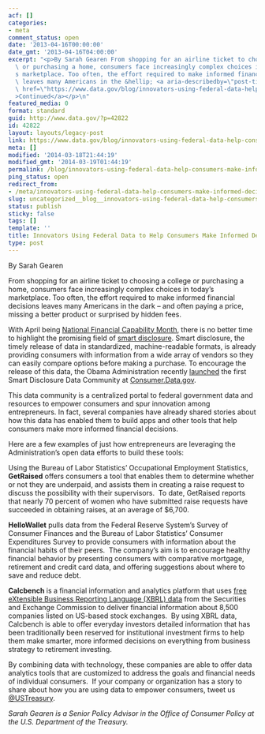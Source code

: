 ```yaml
---
acf: []
categories:
- meta
comment_status: open
date: '2013-04-16T00:00:00'
date_gmt: '2013-04-16T04:00:00'
excerpt: "<p>By Sarah Gearen From shopping for an airline ticket to choosing a college\
  \ or purchasing a home, consumers face increasingly complex choices in today\u2019\
  s marketplace. Too often, the effort required to make informed financial decisions\
  \ leaves many Americans in the &hellip; <a aria-describedby=\"post-title-42822\"\
  \ href=\"https://www.data.gov/blog/innovators-using-federal-data-help-consumers-make-informed-decisions\"\
  >Continued</a></p>\n"
featured_media: 0
format: standard
guid: http://www.data.gov/?p=42822
id: 42822
layout: layouts/legacy-post
link: https://www.data.gov/blog/innovators-using-federal-data-help-consumers-make-informed-decisions
meta: []
modified: '2014-03-18T21:44:19'
modified_gmt: '2014-03-19T01:44:19'
permalink: /blog/innovators-using-federal-data-help-consumers-make-informed-decisions/
ping_status: open
redirect_from:
- /meta/innovators-using-federal-data-help-consumers-make-informed-decisions/
slug: uncategorized__blog__innovators-using-federal-data-help-consumers-make-informed-decisions
status: publish
sticky: false
tags: []
template: ''
title: Innovators Using Federal Data to Help Consumers Make Informed Decisions
type: post
---
```

By Sarah Gearen

  

From shopping for an airline ticket to choosing a college or purchasing a home, consumers face increasingly complex choices in today’s marketplace. Too often, the effort required to make informed financial decisions leaves many Americans in the dark – and often paying a price, missing a better product or surprised by hidden fees.

  

With April being [National Financial Capability Month](http://www.whitehouse.gov/the-press-office/2013/03/29/presidential-proclamation-national-financial-capability-month-2013), there is no better time to highlight the promising field of [smart disclosure](http://www.data.gov/consumer/page/consumer-about). Smart disclosure, the timely release of data in standardized, machine-readable formats, is already providing consumers with information from a wide array of vendors so they can easily compare options before making a purchase. To encourage the release of this data, the Obama Administration recently [launched](http://www.whitehouse.gov/blog/2013/02/11/consumerdatagov-live) the first Smart Disclosure Data Community at [Consumer.Data.gov](http://www.consumer.data.gov/).  

This data community is a centralized portal to federal government data and resources to empower consumers and spur innovation among entrepreneurs. In fact, several companies have already shared stories about how this data has enabled them to build apps and other tools that help consumers make more informed financial decisions.

  

Here are a few examples of just how entrepreneurs are leveraging the Administration’s open data efforts to build these tools:

  

Using the Bureau of Labor Statistics’ Occupational Employment Statistics, **GetRaised** offers consumers a tool that enables them to determine whether or not they are underpaid, and assists them in creating a raise request to discuss the possibility with their supervisors.  To date, GetRaised reports that nearly 70 percent of women who have submitted raise requests have succeeded in obtaining raises, at an average of $6,700.  

  

**HelloWallet** pulls data from the Federal Reserve System’s Survey of Consumer Finances and the Bureau of Labor Statistics’ Consumer Expenditures Survey to provide consumers with information about the financial habits of their peers.  The company’s aim is to encourage healthy financial behavior by presenting consumers with comparative mortgage, retirement and credit card data, and offering suggestions about where to save and reduce debt. 

  

**Calcbench** is a financial information and analytics platform that uses [free eXtensible Business Reporting Language (XBRL) data](http://www.xbrl.sec.gov/) from the Securities and Exchange Commission to deliver financial information about 8,500 companies listed on US-based stock exchanges.  By using XBRL data, Calcbench is able to offer everyday investors detailed information that has been traditionally been reserved for institutional investment firms to help them make smarter, more informed decisions on everything from business strategy to retirement investing.  

  

By combining data with technology, these companies are able to offer data analytics tools that are customized to address the goals and financial needs of individual consumers.  If your company or organization has a story to share about how you are using data to empower consumers, tweet us [@USTreasury](https://twitter.com/USTreasury).  

  

*Sarah Gearen is a Senior Policy Advisor in the Office of Consumer Policy at the U.S. Department of the Treasury.*

  

 




